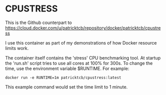 # CPUSTRESS

This is the Github counterpart to https://cloud.docker.com/u/patricktcb/repository/docker/patricktcb/cpustress

I use this container as part of my demonstrations of how Docker resource limits work.

The container itself contains the 'stress' CPU benchmarking tool. At startup the 'run.sh' script tries to use all cores at 100% for 300s. To change the time, use the environment variable $RUNTIME. For example:

```docker run -e RUNTIME=1m patricktcb/cpustress:latest```

This example command would set the time limit to 1 minute.